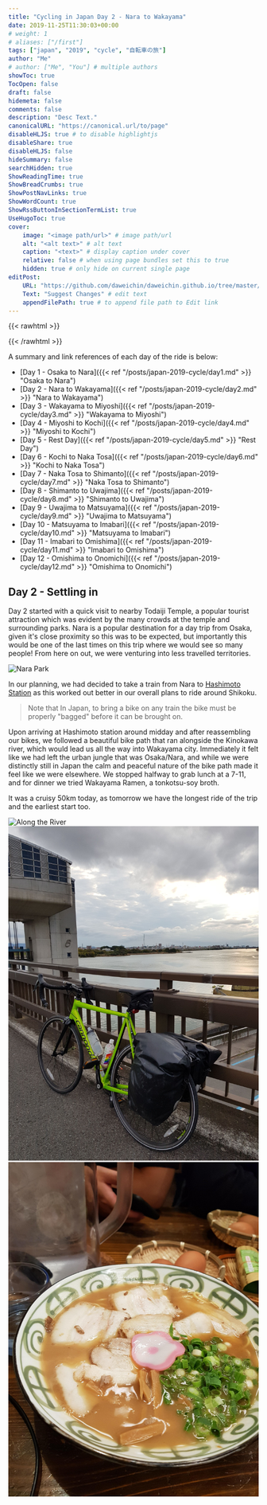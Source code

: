 ```yaml
---
title: "Cycling in Japan Day 2 - Nara to Wakayama"
date: 2019-11-25T11:30:03+00:00
# weight: 1
# aliases: ["/first"]
tags: ["japan", "2019", "cycle", "自転車の旅"]
author: "Me"
# author: ["Me", "You"] # multiple authors
showToc: true
TocOpen: false
draft: false
hidemeta: false
comments: false
description: "Desc Text."
canonicalURL: "https://canonical.url/to/page"
disableHLJS: true # to disable highlightjs
disableShare: true
disableHLJS: false
hideSummary: false
searchHidden: true
ShowReadingTime: true
ShowBreadCrumbs: true
ShowPostNavLinks: true
ShowWordCount: true
ShowRssButtonInSectionTermList: true
UseHugoToc: true
cover:
    image: "<image path/url>" # image path/url
    alt: "<alt text>" # alt text
    caption: "<text>" # display caption under cover
    relative: false # when using page bundles set this to true
    hidden: true # only hide on current single page
editPost:
    URL: "https://github.com/daweichin/daweichin.github.io/tree/master/content"
    Text: "Suggest Changes" # edit text
    appendFilePath: true # to append file path to Edit link
---
```


{{< rawhtml >}}
<div class='strava-embed-placeholder' data-embed-type='activity' data-embed-id='2889814609'></div><script src='https://strava-embeds.com/embed.js'></script>
{{< /rawhtml >}}

A summary and link references of each day of the ride is below:

* [Day 1 - Osaka to Nara]({{< ref "/posts/japan-2019-cycle/day1.md" >}} "Osaka to Nara") 
* [Day 2 - Nara to Wakayama]({{< ref "/posts/japan-2019-cycle/day2.md" >}} "Nara to Wakayama")
* [Day 3 - Wakayama to Miyoshi]({{< ref "/posts/japan-2019-cycle/day3.md" >}} "Wakayama to Miyoshi")
* [Day 4 - Miyoshi to Kochi]({{< ref "/posts/japan-2019-cycle/day4.md" >}} "Miyoshi to Kochi")
* [Day 5 - Rest Day]({{< ref "/posts/japan-2019-cycle/day5.md" >}} "Rest Day")
* [Day 6 - Kochi to Naka Tosa]({{< ref "/posts/japan-2019-cycle/day6.md" >}} "Kochi to Naka Tosa")
* [Day 7 - Naka Tosa to Shimanto]({{< ref "/posts/japan-2019-cycle/day7.md" >}} "Naka Tosa to Shimanto")
* [Day 8 - Shimanto to Uwajima]({{< ref "/posts/japan-2019-cycle/day8.md" >}} "Shimanto to Uwajima")
* [Day 9 - Uwajima to Matsuyama]({{< ref "/posts/japan-2019-cycle/day9.md" >}} "Uwajima to Matsuyama")
* [Day 10 - Matsuyama to Imabari]({{< ref "/posts/japan-2019-cycle/day10.md" >}} "Matsuyama to Imabari")
* [Day 11 - Imabari to Omishima]({{< ref "/posts/japan-2019-cycle/day11.md" >}} "Imabari to Omishima")
* [Day 12 - Omishima to Onomichi]({{< ref "/posts/japan-2019-cycle/day12.md" >}} "Omishima to Onomichi")

## Day 2 - Settling in

Day 2 started with a quick visit to nearby Todaiji Temple, a popular tourist attraction which was evident by the many crowds at the temple and surrounding parks. Nara is a popular destination for a day trip from Osaka, given it's close proximity so this was to be expected, but importantly this would be one of the last times on this trip where we would see so many people! From here on out, we were venturing into less travelled territories.

![Nara Park](/japan-2019-img/day2/1.jpg)


In our planning, we had decided to take a train from Nara to [Hashimoto Station](https://goo.gl/maps/TSTUfAGXR8qiM3ED9) as this worked out better in our overall plans to ride around Shikoku.

> Note that In Japan, to bring a bike on any train the bike must be properly "bagged" before it can be brought on.

Upon arriving at Hashimoto station around midday and after reassembling our bikes, we followed a beautiful bike path that ran alongside the Kinokawa river, which would lead us all the way into Wakayama city. Immediately it felt like we had left the urban jungle that was Osaka/Nara, and while we were distinctly still in Japan the calm and peaceful nature of the bike path made it feel like we were elsewhere. We stopped halfway to grab lunch at a 7-11, and for dinner we tried Wakayama Ramen, a tonkotsu-soy broth.

It was a cruisy 50km today, as tomorrow we have the longest ride of the trip and the earliest start too.

![Along the River](/japan-2019-img/day2/2.jpg)
![Wakayama in the Distance](/japan-2019-img/day2/3.jpg)
![Wakayama Ramen](/japan-2019-img/day2/4.jpg)